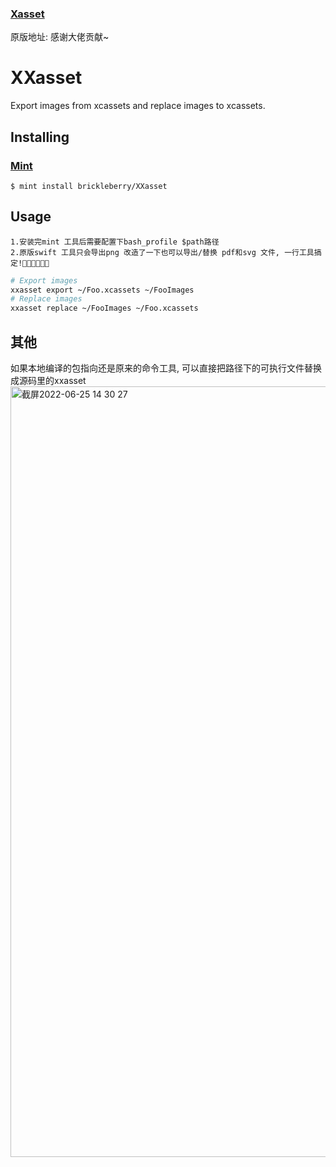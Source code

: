 ### [Xasset](https://github.com/KelaKing/Xasset)
原版地址: 感谢大佬贡献~



# XXasset

Export images from xcassets and replace images to xcassets.

## Installing
### [Mint](https://github.com/yonaskolb/mint)
```
$ mint install brickleberry/XXasset
```

## Usage
```
1.安装完mint 工具后需要配置下bash_profile $path路径
2.原版swift 工具只会导出png 改造了一下也可以导出/替换 pdf和svg 文件, 一行工具搞定!👏🏻👏🏻👏🏻
```

```sh
# Export images
xxasset export ~/Foo.xcassets ~/FooImages
# Replace images
xxasset replace ~/FooImages ~/Foo.xcassets
```

## 其他
如果本地编译的包指向还是原来的命令工具, 可以直接把路径下的可执行文件替换成源码里的xxasset
<img width="1233" alt="截屏2022-06-25 14 30 27" src="https://user-images.githubusercontent.com/6902330/175761543-8970dd2c-659b-4f57-a56f-a3c95958f0c6.png">
